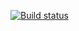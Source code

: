 [![Build status](https://ci.appveyor.com/api/projects/status/4ut9p6laeyc2iq79?svg=true)](https://ci.appveyor.com/project/123Eugene123/api-s923n)